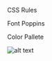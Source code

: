 CSS Rules

Font Poppins

Color Pallete

![alt text](https://github.com/hanungstwn/tim11/dtsfga/blob/master/pallete.png?raw=true)
